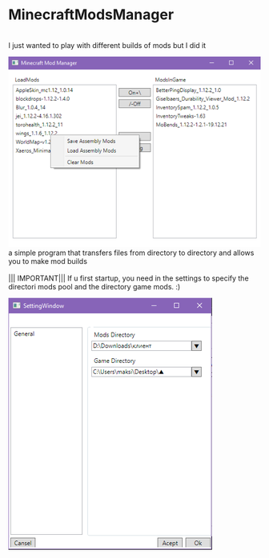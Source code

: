 # MinecraftModsManager
<br>
I just wanted to play with different builds of mods but I did it

![MainWPrew](https://github.com/MicoriMatO/MinecraftModsManager/blob/MMM-RE/MainWPrew.PNG)
<br>
a simple program that transfers files from directory to directory and allows you to make mod builds
<br>
<br>
||| IMPORTANT||| If u first startup, you need in the settings to specify the directori mods pool and the directory game mods. :)

![SettWPrew](https://github.com/MicoriMatO/MinecraftModsManager/blob/MMM-RE/SettWPrew.PNG)

